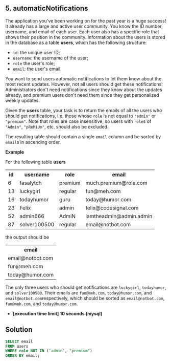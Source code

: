 ## 5. automaticNotifications


The application you've been working on for the past year is a huge success! It already has a large and active user community. You know the ID number, username, and email of each user. Each user also has a specific role that shows their position in the community. Information about the users is stored in the database as a table  **users**, which has the following structure:

-   `id`: the unique user ID;
-   `username`: the username of the user;
-   `role`  the user's role;
-   `email`: the user's email.

You want to send users automatic notifications to let them know about the most recent updates. However, not all users should get these notifications: Administrators don't need notifications since they know about the updates already, and premium users don't need them since they get personalized weekly updates.

Given the  **users**  table, your task is to return the emails of all the users who should get notifications, i.e. those whose  `role`  is not equal to  `"admin"`  or  `"premium"`. Note that roles are case insensitive, so users with  `role`s of  `"Admin"`,  `"pReMiUm"`, etc. should also be excluded.

The resulting table should contain a single  `email`  column and be sorted by  `email`s in ascending order.

**Example**

For the following table  **users**
<table>
<tbody><tr>
<th>id</th>
<th>username</th>
<th>role</th>
<th>email</th>
</tr>
<tr>
<td>6</td>
<td>fasalytch</td>
<td>premium</td>
<td>much.premium@role.com</td>
</tr>
<tr>
<td>13</td>
<td>luckygirl</td>
<td>regular</td>
<td>fun@meh.com</td>
</tr>
<tr>
<td>16</td>
<td>todayhumor</td>
<td>guru</td>
<td>today@humor.com</td>
</tr>
<tr>
<td>23</td>
<td>Felix</td>
<td>admin</td>
<td>felix@codesignal.com</td>
</tr>
<tr>
<td>52</td>
<td>admin666</td>
<td>AdmiN</td>
<td>iamtheadmin@admin.admin</td>
</tr>
<tr>
<td>87</td>
<td>solver100500</td>
<td>regular</td>
<td>email@notbot.com</td>
</tr>
</tbody></table>

the output should be

<table>
<tbody><tr>
<th>email</th>
</tr>
<tr>
<td>email@notbot.com</td>
</tr>
<tr>
<td>fun@meh.com</td>
</tr>
<tr>
<td>today@humor.com</td>
</tr>
</tbody></table>

The only three users who should get notifications are `luckygirl`, `todayhumor`, and `solver100500`. Their emails are `fun@meh.com`, `today@humor.com`, and `email@notbot.com`respectively, which should be sorted as `email@notbot.com`, `fun@meh.com`, and `today@humor.com`.

-   **[execution time limit] 10 seconds (mysql)**

## Solution
```sql
SELECT email
FROM users
WHERE role NOT IN ("admin", "premium")
ORDER BY email;
```